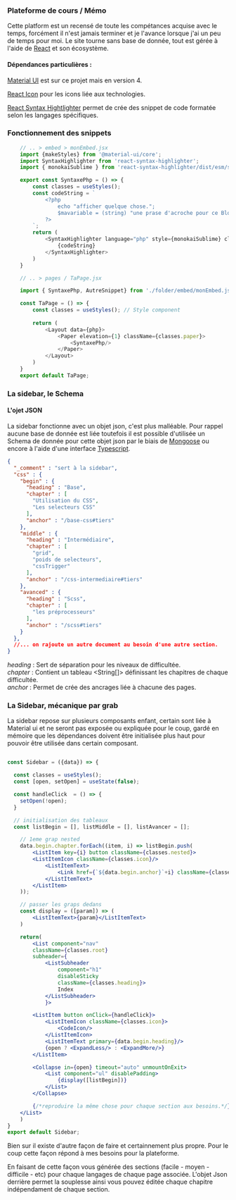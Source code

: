 

### Plateforme de cours / Mémo

Cette platform est un recensé de toute les compétances acquise avec le temps, forcément il n'est jamais terminer et je l'avance lorsque j'ai un peu de temps pour moi. Le site tourne sans base de donnée, tout est gérée à l'aide de [React](https://github.com/facebook/react/blob/main/CHANGELOG.md#1701-october-22-2020) et son écosystème.

#### Dépendances particulières :
[Material UI](https://v4.mui.com/fr/getting-started/supported-components/) est sur ce projet mais en version 4.

[React Icon](https://react-icons.github.io/react-icons/) pour les icons liée aux technologies.

[React Syntax Hightlighter](https://github.com/react-syntax-highlighter/react-syntax-highlighter) permet de crée des snippet de code formatée selon les langages spécifiques.

### Fonctionnement des snippets
```js
    // .. > embed > monEmbed.jsx
    import {makeStyles} from '@material-ui/core';
    import SyntaxHighlighter from 'react-syntax-highlighter';
    import { monokaiSublime } from 'react-syntax-highlighter/dist/esm/styles/hljs';

    export const SyntaxePhp = () => {
        const classes = useStyles();
        const codeString = `
            <?php
                echo "afficher quelque chose.";
                $mavariable = (string) "une prase d'acroche pour ce Blog :";
            ?>
        `;
        return (
            <SyntaxHighlighter language="php" style={monokaiSublime} className={classes.embed}>
                {codeString}
            </SyntaxHighlighter>
        )
    }

    // .. > pages / TaPage.jsx 

    import { SyntaxePhp, AutreSnippet} from './folder/embed/monEmbed.jsx';

    const TaPage = () => {
        const classes = useStyles(); // Style component
  
        return (
            <Layout data={php}>
                <Paper elevation={1} className={classes.paper}>
                    <SyntaxePhp/>
                </Paper>
            </Layout>
        )
    }
    export default TaPage;
```

### La sidebar, le Schema
#### L'ojet JSON

La sidebar fonctionne avec un objet json, c'est plus malléable. Pour rappel aucune base de donnée est liée toutefois il est possible d'utilisée un Schema de donnée pour cette objet json par le biais de [Mongoose](https://mongoosejs.com) ou encore à l'aide d'une interface [Typescript](https://www.typescriptlang.org).
```json
{
  "_comment" : "sert à la sidebar",
  "css" : {
    "begin" : {
      "heading" : "Base",
      "chapter" : [
        "Utilisation du CSS",
        "Les selecteurs CSS"
      ],
      "anchor" : "/base-css#tiers"
    },
    "middle" : {
      "heading" : "Intermédiaire",
      "chapter" : [
        "grid",
        "poids de selecteurs",
        "cssTrigger"
      ],
      "anchor" : "/css-intermediaire#tiers"
    },
    "avanced" : {
      "heading" : "Scss",
      "chapter" : [
        "les préprocesseurs"
      ],
      "anchor" : "/scss#tiers"
    }
  },
  //... on rajoute un autre document au besoin d'une autre section.
}
```
*heading* : Sert de séparation pour les niveaux de difficultée.  
*chapter* : Contient un tableau <String[]> définissant les chapitres de chaque difficultée.  
*anchor* : Permet de crée des ancrages liée à chacune des pages.  

### La Sidebar, mécanique par grab
La sidebar repose sur plusieurs composants enfant, certain sont liée à Material ui et ne seront pas exposée ou expliquée pour le coup, gardé en mémoire que les dépendances doivent être initialisée plus haut pour pouvoir être utilisée dans certain composant.
```jsx

const Sidebar = ({data}) => {

  const classes = useStyles();
  const [open, setOpen] = useState(false);

  const handleClick  = () => {
    setOpen(!open);
  }

  // initialisation des tableaux
  const listBegin = [], listMiddle = [], listAvancer = [];

    // 1eme grap nested
    data.begin.chapter.forEach((item, i) => listBegin.push(
        <ListItem key={i} button className={classes.nested}>
        <ListItemIcon className={classes.icon}/>
            <ListItemText>
                <Link href={`${data.begin.anchor}`+i} className={classes.link}>{item}</Link>
            </ListItemText>
        </ListItem>
    ));

    // passer les graps dedans
    const display = ([param]) => (
        <ListItemText>{param}</ListItemText>
    )

    return(
        <List component="nav"
        className={classes.root}
        subheader={
            <ListSubheader
                component="h1"
                disableSticky
                className={classes.heading}>
                Index
            </ListSubheader>
            }>

        <ListItem button onClick={handleClick}>
            <ListItemIcon className={classes.icon}>
                <CodeIcon/>
            </ListItemIcon>
            <ListItemText primary={data.begin.heading}/>
            {open ? <ExpandLess/> : <ExpandMore/>}
        </ListItem>

        <Collapse in={open} timeout="auto" unmountOnExit>
            <List component="ul" disablePadding>
                {display([listBegin])}
            </List>
        </Collapse>

        {/*reproduire la même chose pour chaque section aux besoins.*/}
    </List>
    )
}
export default Sidebar;
```
Bien sur il existe d'autre façon de faire et certainnement plus propre. Pour le coup cette façon répond à mes besoins pour la plateforme.

En faisant de cette façon vous générée des sections (facile - moyen - difficile - etc) pour chaque langages de chaque page associée. L'objet Json derrière permet la souplesse ainsi vous pouvez éditée chaque chapitre indépendament de chaque section.


